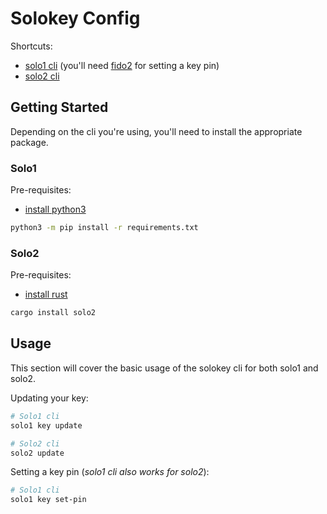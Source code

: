 # Solokey Config

Shortcuts:

- [solo1 cli](https://pypi.org/project/solo1/) (you'll need [fido2](https://pypi.org/project/fido2/0.9.3/) for setting a key pin)
- [solo2 cli](https://github.com/solokeys/solo2-cli)

## Getting Started

Depending on the cli you're using, you'll need to install the appropriate package.

### Solo1

Pre-requisites:

- [install python3](https://www.python.org/downloads/)

```bash
python3 -m pip install -r requirements.txt
```

### Solo2

Pre-requisites:

- [install rust](https://www.rust-lang.org/tools/install)

```bash
cargo install solo2
```

## Usage

This section will cover the basic usage of the solokey cli for both solo1 and solo2.

Updating your key:

```bash
# Solo1 cli
solo1 key update

# Solo2 cli
solo2 update
```

Setting a key pin (*solo1 cli also works for solo2*):

```bash
# Solo1 cli
solo1 key set-pin
```

